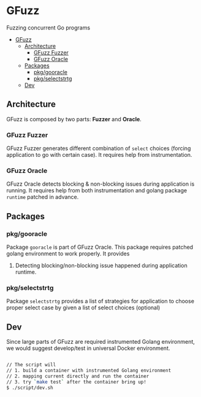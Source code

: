 # GFuzz
Fuzzing concurrent Go programs

- [GFuzz](#gfuzz)
  - [Architecture](#architecture)
    - [GFuzz Fuzzer](#gfuzz-fuzzer)
    - [GFuzz Oracle](#gfuzz-oracle)
  - [Packages](#packages)
    - [pkg/gooracle](#pkggooracle)
    - [pkg/selectstrtg](#pkgselectstrtg)
  - [Dev](#dev)



## Architecture
GFuzz is composed by two parts: **Fuzzer** and **Oracle**.

### GFuzz Fuzzer
GFuzz Fuzzer generates different combination of `select` choices (forcing application to go with certain case).  It requires
help from instrumentation.

### GFuzz Oracle
GFuzz Oracle detects blocking & non-blocking issues during application is running. It requires help from both instrumentation
and golang package `runtime` patched in advance.

## Packages

### pkg/gooracle

Package `gooracle` is part of GFuzz Oracle. This package requires patched golang environment to work properly. It provides
1. Detecting blocking/non-blocking issue happened during application runtime.

### pkg/selectstrtg

Package `selectstrtg` provides a list of strategies for application to choose proper select case by given a list of select choices (optional)

## Dev
Since large parts of GFuzz are required instrumented Golang environment, we would suggest develop/test in universal Docker environment.

```bash

// The script will 
// 1. build a container with instrumented Golang environment 
// 2. mapping current directly and run the container
// 3. try `make test` after the container bring up!
$ ./script/dev.sh

```